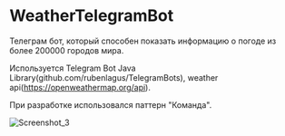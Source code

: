 # WeatherTelegramBot
Телеграм бот, который способен показать информацию о погоде из более 200000 городов мира.

Используется Telegram Bot Java Library(github.com/rubenlagus/TelegramBots), weather api(https://openweathermap.org/api).

При разработке использовался паттерн "Команда".


![Screenshot_3](https://user-images.githubusercontent.com/77767886/178120445-012a602c-a2ea-4ac3-9a9d-cb269a70a210.png)
